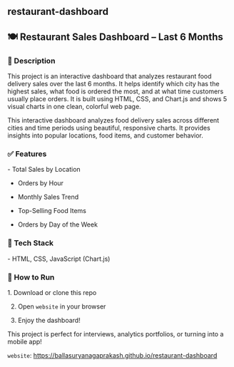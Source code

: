 <h2>restaurant-dashboard</h2>

<h2>🍽️ Restaurant Sales Dashboard – Last 6 Months</h2>

<h3>📌 Description</h3>
<p>This project is an interactive dashboard that analyzes restaurant food delivery sales over the last 6 months. It helps identify which city has the highest sales, what food is ordered the most, and at what time customers usually place orders.  It is built using HTML, CSS, and Chart.js and shows 5 visual charts in one clean, colorful web page.</p>

<p>This interactive dashboard analyzes food delivery sales across different cities and time periods using beautiful, responsive charts. It provides insights into popular locations, food items, and customer behavior.</p>

<h3>✅ Features</h3>
<p>
- Total Sales by Location

- Orders by Hour

- Monthly Sales Trend

- Top-Selling Food Items

- Orders by Day of the Week</p>

<h3>🧰 Tech Stack</h3>
<p>- HTML, CSS, JavaScript (Chart.js)</p>

<h3>🚀 How to Run</h3>
<p>
1. Download or clone this repo

2. Open <code>website</code> in your browser

3. Enjoy the dashboard!</p>

<p>This project is perfect for interviews, analytics portfolios, or turning into a mobile app!</p>

<code>website</code>: https://ballasuryanagaprakash.github.io/restaurant-dashboard
